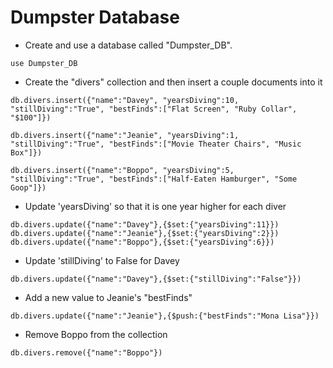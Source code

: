 # Dumpster Database

* Create and use a database called "Dumpster_DB".


```
use Dumpster_DB
```

* Create the "divers" collection and then insert a couple documents into it


```
db.divers.insert({"name":"Davey", "yearsDiving":10, "stillDiving":"True", "bestFinds":["Flat Screen", "Ruby Collar", "$100"]})

db.divers.insert({"name":"Jeanie", "yearsDiving":1, "stillDiving":"True", "bestFinds":["Movie Theater Chairs", "Music Box"]})

db.divers.insert({"name":"Boppo", "yearsDiving":5, "stillDiving":"True", "bestFinds":["Half-Eaten Hamburger", "Some Goop"]})
```

* Update 'yearsDiving' so that it is one year higher for each diver


```
db.divers.update({"name":"Davey"},{$set:{"yearsDiving":11}})
db.divers.update({"name":"Jeanie"},{$set:{"yearsDiving":2}})
db.divers.update({"name":"Boppo"},{$set:{"yearsDiving":6}})
```

* Update 'stillDiving' to False for Davey


```
db.divers.update({"name":"Davey"},{$set:{"stillDiving":"False"}})
```

* Add a new value to Jeanie's "bestFinds"


```
db.divers.update({"name":"Jeanie"},{$push:{"bestFinds":"Mona Lisa"}})
```

* Remove Boppo from the collection


```
db.divers.remove({"name":"Boppo"})
```
